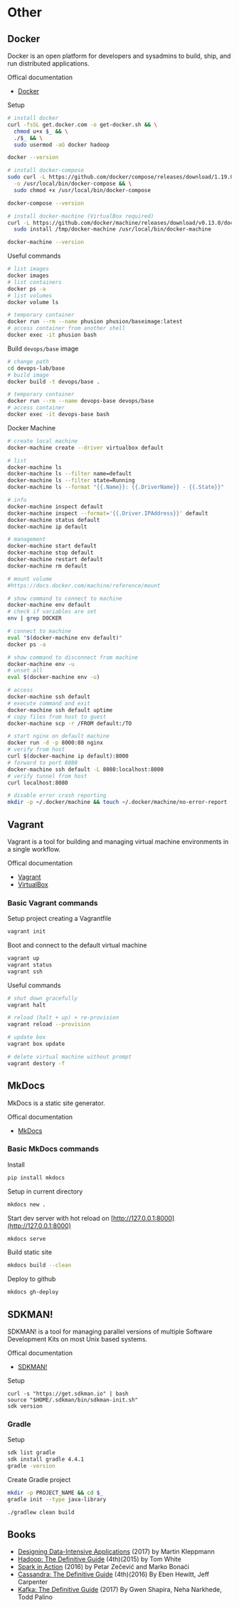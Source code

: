 # Other

## Docker

Docker is an open platform for developers and sysadmins to build, ship, and run distributed applications.

Offical documentation

* [Docker](https://docs.docker.com)

Setup
```bash
# install docker
curl -fsSL get.docker.com -o get-docker.sh && \
  chmod u+x $_ && \
  ./$_ && \
  sudo usermod -aG docker hadoop

docker --version

# install docker-compose
sudo curl -L https://github.com/docker/compose/releases/download/1.19.0/docker-compose-`uname -s`-`uname -m` \
  -o /usr/local/bin/docker-compose && \
  sudo chmod +x /usr/local/bin/docker-compose

docker-compose --version

# install docker-machine (VirtualBox required)
curl -L https://github.com/docker/machine/releases/download/v0.13.0/docker-machine-`uname -s`-`uname -m` >/tmp/docker-machine && \
  sudo install /tmp/docker-machine /usr/local/bin/docker-machine

docker-machine --version
```

Useful commands
```bash
# list images
docker images
# list containers
docker ps -a
# list volumes
docker volume ls

# temporary container
docker run --rm --name phusion phusion/baseimage:latest
# access container from another shell
docker exec -it phusion bash
```

Build `devops/base` image
```bash
# change path
cd devops-lab/base
# build image
docker build -t devops/base .

# temporary container
docker run --rm --name devops-base devops/base
# access container
docker exec -it devops-base bash
```

Docker Machine
```bash
# create local machine
docker-machine create --driver virtualbox default

# list
docker-machine ls
docker-machine ls --filter name=default
docker-machine ls --filter state=Running
docker-machine ls --format "{{.Name}}: {{.DriverName}} - {{.State}}"

# info
docker-machine inspect default
docker-machine inspect --format='{{.Driver.IPAddress}}' default
docker-machine status default
docker-machine ip default

# management
docker-machine start default
docker-machine stop default
docker-machine restart default
docker-machine rm default

# mount volume
#https://docs.docker.com/machine/reference/mount

# show command to connect to machine
docker-machine env default
# check if variables are set
env | grep DOCKER

# connect to machine
eval "$(docker-machine env default)"
docker ps -a

# show command to disconnect from machine
docker-machine env -u
# unset all
eval $(docker-machine env -u)

# access
docker-machine ssh default
# execute command and exit
docker-machine ssh default uptime
# copy files from host to guest
docker-machine scp -r /FROM default:/TO

# start nginx on default machine
docker run -d -p 8000:80 nginx
# verify from host
curl $(docker-machine ip default):8000
# forward to port 8080
docker-machine ssh default -L 8080:localhost:8000
# verify tunnel from host
curl localhost:8080

# disable error crash reporting
mkdir -p ~/.docker/machine && touch ~/.docker/machine/no-error-report
```

## Vagrant

Vagrant is a tool for building and managing virtual machine environments in a single workflow.

Offical documentation

* [Vagrant](https://www.vagrantup.com/docs)
* [VirtualBox](https://www.virtualbox.org/wiki/Downloads)

### Basic Vagrant commands

Setup project creating a Vagrantfile
```bash
vagrant init
```

Boot and connect to the default virtual machine
```bash
vagrant up
vagrant status
vagrant ssh
```

Useful commands
```bash
# shut down gracefully
vagrant halt

# reload (halt + up) + re-provision
vagrant reload --provision

# update box
vagrant box update

# delete virtual machine without prompt
vagrant destory -f
```

## MkDocs

MkDocs is a static site generator.

Offical documentation

* [MkDocs](http://www.mkdocs.org)

### Basic MkDocs commands

Install
```bash
pip install mkdocs
```

Setup in current directory
```bash
mkdocs new .
```

Start dev server with hot reload on [http://127.0.0.1:8000](http://127.0.0.1:8000)
```bash
mkdocs serve
```

Build static site
```bash
mkdocs build --clean
```

Deploy to github
```bash
mkdocs gh-deploy
```

## SDKMAN!

SDKMAN! is a tool for managing parallel versions of multiple Software Development Kits on most Unix based systems.

Offical documentation

* [SDKMAN!](http://sdkman.io)

Setup
```
curl -s "https://get.sdkman.io" | bash
source "$HOME/.sdkman/bin/sdkman-init.sh"
sdk version
```

### Gradle

Setup
```bash
sdk list gradle
sdk install gradle 4.4.1
gradle -version
```

Create Gradle project
```bash
mkdir -p PROJECT_NAME && cd $_
gradle init --type java-library

./gradlew clean build
```

## Books

* [Designing Data-Intensive Applications](http://dataintensive.net) (2017) by Martin Kleppmann
* [Hadoop: The Definitive Guide](http://shop.oreilly.com/product/0636920033448.do) (4th)(2015) by Tom White
* [Spark in Action](https://www.manning.com/books/spark-in-action) (2016) by Petar Zečević and Marko Bonaći
* [Cassandra: The Definitive Guide](http://shop.oreilly.com/product/0636920043041.do) (4th)(2016) By Eben Hewitt, Jeff Carpenter
* [Kafka: The Definitive Guide](http://shop.oreilly.com/product/0636920044123.do) (2017) By Gwen Shapira, Neha Narkhede, Todd Palino
